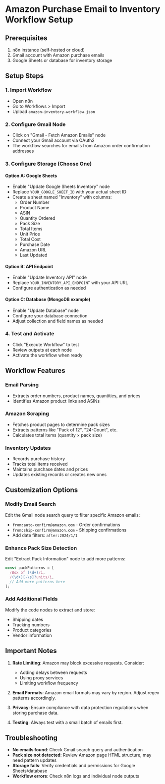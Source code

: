 # Amazon Purchase Email to Inventory Workflow Setup

## Prerequisites
1. n8n instance (self-hosted or cloud)
2. Gmail account with Amazon purchase emails
3. Google Sheets or database for inventory storage

## Setup Steps

### 1. Import Workflow
- Open n8n
- Go to Workflows > Import
- Upload `amazon-inventory-workflow.json`

### 2. Configure Gmail Node
- Click on "Gmail - Fetch Amazon Emails" node
- Connect your Gmail account via OAuth2
- The workflow searches for emails from Amazon order confirmation addresses

### 3. Configure Storage (Choose One)

#### Option A: Google Sheets
- Enable "Update Google Sheets Inventory" node
- Replace `YOUR_GOOGLE_SHEET_ID` with your actual sheet ID
- Create a sheet named "Inventory" with columns:
  - Order Number
  - Product Name
  - ASIN
  - Quantity Ordered
  - Pack Size
  - Total Items
  - Unit Price
  - Total Cost
  - Purchase Date
  - Amazon URL
  - Last Updated

#### Option B: API Endpoint
- Enable "Update Inventory API" node
- Replace `YOUR_INVENTORY_API_ENDPOINT` with your API URL
- Configure authentication as needed

#### Option C: Database (MongoDB example)
- Enable "Update Database" node
- Configure your database connection
- Adjust collection and field names as needed

### 4. Test and Activate
- Click "Execute Workflow" to test
- Review outputs at each node
- Activate the workflow when ready

## Workflow Features

### Email Parsing
- Extracts order numbers, product names, quantities, and prices
- Identifies Amazon product links and ASINs

### Amazon Scraping
- Fetches product pages to determine pack sizes
- Extracts patterns like "Pack of 12", "24-Count", etc.
- Calculates total items (quantity × pack size)

### Inventory Updates
- Records purchase history
- Tracks total items received
- Maintains purchase dates and prices
- Updates existing records or creates new ones

## Customization Options

### Modify Email Search
Edit the Gmail node search query to filter specific Amazon emails:
- `from:auto-confirm@amazon.com` - Order confirmations
- `from:ship-confirm@amazon.com` - Shipping confirmations
- Add date filters: `after:2024/1/1`

### Enhance Pack Size Detection
Edit "Extract Pack Information" node to add more patterns:
```javascript
const packPatterns = [
  /Box of (\d+)/i,
  /(\d+)[-\s]?units/i,
  // Add more patterns here
];
```

### Add Additional Fields
Modify the code nodes to extract and store:
- Shipping dates
- Tracking numbers
- Product categories
- Vendor information

## Important Notes

1. **Rate Limiting**: Amazon may block excessive requests. Consider:
   - Adding delays between requests
   - Using proxy services
   - Limiting workflow frequency

2. **Email Formats**: Amazon email formats may vary by region. Adjust regex patterns accordingly.

3. **Privacy**: Ensure compliance with data protection regulations when storing purchase data.

4. **Testing**: Always test with a small batch of emails first.

## Troubleshooting

- **No emails found**: Check Gmail search query and authentication
- **Pack size not detected**: Review Amazon page HTML structure, may need pattern updates
- **Storage fails**: Verify credentials and permissions for Google Sheets/database
- **Workflow errors**: Check n8n logs and individual node outputs